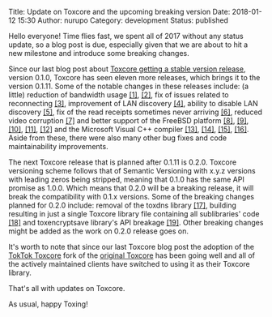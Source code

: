 Title: Update on Toxcore and the upcoming breaking version
Date: 2018-01-12 15:30
Author: nurupo
Category: development
Status: published

Hello everyone! Time flies fast, we spent all of 2017 without any status
update, so a blog post is due, especially given that we are about to hit
a new milestone and introduce some breaking changes.

Since our last blog post about [Toxcore getting a stable version
release]({filename}2016-12-20_first-stable-release-of-toktok-toxcore.en.md),
version 0.1.0, Toxcore has seen eleven more releases, which brings it to
the version 0.1.11. Some of the notable changes in these releases
include: (a little) reduction of bandwidth usage
[\[1\]](https://github.com/TokTok/c-toxcore/pull/542),
[\[2\]](https://github.com/TokTok/c-toxcore/pull/511), fix of issues
related to reconnecting
[\[3\]](https://github.com/TokTok/c-toxcore/pull/615), improvement of
LAN discovery [\[4\]](https://github.com/TokTok/c-toxcore/pull/586),
ability to disable LAN discovery
[\[5\]](https://github.com/TokTok/c-toxcore/pull/306), fix of the read
receipts sometimes never arriving
[\[6\]](https://github.com/TokTok/c-toxcore/pull/500), reduced video
corruption [\[7\]](https://github.com/TokTok/c-toxcore/pull/623) and
better support of the FreeBSD platform
[\[8\]](https://github.com/TokTok/c-toxcore/pull/424),
[\[9\]](https://github.com/TokTok/c-toxcore/pull/473),
[\[10\]](https://github.com/TokTok/c-toxcore/pull/505),
[\[11\]](https://github.com/TokTok/c-toxcore/pull/635),
[\[12\]](https://github.com/TokTok/c-toxcore/pull/648) and the Microsoft
Visual C++ compiler
[\[13\]](https://github.com/TokTok/c-toxcore/pull/452),
[\[14\]](https://github.com/TokTok/c-toxcore/pull/479),
[\[15\]](https://github.com/TokTok/c-toxcore/pull/481),
[\[16\]](https://github.com/TokTok/c-toxcore/pull/556). Aside from
these, there were also many other bug fixes and code maintainability
improvements.

The next Toxcore release that is planned after 0.1.11 is 0.2.0. Toxcore
versioning scheme follows that of Semantic Versioning with x.y.z
versions with leading zeros being stripped, meaning that 0.1.0 has the
same API promise as 1.0.0. Which means that 0.2.0 will be a breaking
release, it will break the compatibility with 0.1.x versions. Some of
the breaking changes planned for 0.2.0 include: removal of the toxdns
library [\[17\]](https://github.com/TokTok/c-toxcore/pull/650), building
resulting in just a single Toxcore library file containing all
sublibraries' code
[\[18\]](https://github.com/TokTok/c-toxcore/pull/442) and
toxencryptsave library's API breakage
[\[19\]](https://github.com/TokTok/c-toxcore/pull/334). Other breaking
changes might be added as the work on 0.2.0 release goes on.

It's worth to note that since our last Toxcore blog post the adoption of
the [TokTok Toxcore](https://github.com/TokTok/c-toxcore/) fork of the
[original Toxcore](https://github.com/irungentoo/toxcore) has been going
well and all of the actively maintained clients have switched to using
it as their Toxcore library.

That's all with updates on Toxcore.

As usual, happy Toxing!
